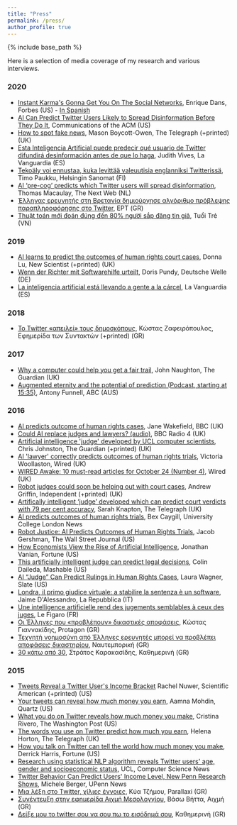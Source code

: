 ```yaml
---
title: "Press"
permalink: /press/
author_profile: true
---
```


{% include base_path %}

Here is a selection of media coverage of my research and various interviews.

### 2020

* [Instant Karma's Gonna Get You On The Social Networks](https://www.forbes.com/sites/enriquedans/2020/12/15/instant-karmas-gonna-get-you-on-the-socialnetworks/), Enrique Dans, Forbes (US) - [In Spanish](https://www.enriquedans.com/2020/12/aplicando-metricas-de-reputacion-a-los-usuarios.html)
* [AI Can Predict Twitter Users Likely to Spread Disinformation Before They Do It](https://cacm.acm.org/news/249371-ai-can-predict-twitter-users-likely-to-spread-disinformation-before-they-do-it/), Communications of the ACM (US)
* [How to spot fake news](https://www.telegraph.co.uk/news/2020/12/14/spot-fake-news-trust-tweets-users-talkabout-birthdays-not-religion/), Mason Boycott-Owen, The Telegraph (+printed) (UK)
* [Esta Inteligencia Artificial puede predecir qué usuario de Twitter difundirá desinformación antes de que lo haga](https://www.lavanguardia.com/tecnologia/20201215/6122272/inteligencia-artificial-predecir-que-usuario-twitter-difundira-desinformacion-haga.html), Judith Vives, La Vanguardia (ES)
* [Tekoäly voi ennustaa, kuka levittää valeuutisia englanniksi Twitterissä](https://www.hs.fi/tiede/art-2000007687729.html), Timo Paukku, Helsingin Sanomat (FI)  
* [AI ‘pre-cog’ predicts which Twitter users will spread disinformation](https://thenextweb.com/neural/2020/12/15/ai-pre-cog-predicts-which-twitter-users-will-spread-disinformation/), Thomas Macaulay, The Next Web (NL)
* [Έλληνας ερευνητής στη Βρετανία δημιούργησε αλγόριθμο πρόβλεψης παραπληροφόρησης στο Twitter](https://www.ert.gr/eidiseis/epistimi/ellinas-ereynitis-sti-vretania-dimioyrgise-algorithmo-provlepsis-parapliroforisis-sto-twitter/), ΕΡΤ (GR)
* [Thuật toán mới đoán đúng đến 80% người sắp đăng tin giả](https://congnghe.tuoitre.vn/cong-nghe-bat-qua-tang-du-dinh-dang-dan-tin-gia-20201216153348522.htm), Tuổi Trẻ (VN)


### 2019

* <a href="https://www.newscientist.com/article/2212953-ai-learns-to-predict-the-outcomes-of-human-rights-court-cases/">AI learns to predict the outcomes of human rights court cases</a>, Donna Lu, New Scientist (+printed) (UK)
* <a href="https://www.dw.com/de/wenn-der-richter-mit-softwarehilfe-urteilt/a-47174579">Wenn der Richter mit Softwarehilfe urteilt</a>, Doris Pundy, Deutsche Welle (DE)
* <a href="https://www.lavanguardia.com/tecnologia/20190123/454261161630/algoritmos-juicios.html">La inteligencia artificial est&aacute; llevando a gente a la c&aacute;rcel</a>, La Vanguardia (ES)


### 2018

* <a href="http://www.efsyn.gr/arthro/twitter-apeilei-toys-dimoskopoys">&Tau;&omicron; Twitter &laquo;&alpha;&pi;&epsilon;&iota;&lambda;&epsilon;ί&raquo; &tau;&omicron;&upsilon;&sigmaf; &delta;&eta;&mu;&omicron;&sigma;&kappa;ό&pi;&omicron;&upsilon;&sigmaf;</a>, &Kappa;ώ&sigma;&tau;&alpha;&sigmaf; &Zeta;&alpha;&phi;&epsilon;&iota;&rho;ό&pi;&omicron;&upsilon;&lambda;&omicron;&sigmaf;, &Epsilon;&phi;&eta;&mu;&epsilon;&rho;ί&delta;&alpha; &tau;&omega;&nu; &Sigma;&upsilon;&nu;&tau;&alpha;&kappa;&tau;ώ&nu; (+printed) (GR)


### 2017


* <a href="https://www.theguardian.com/technology/commentisfree/2017/aug/13/why-a-computer-could-help-you-get-a-fair-trial">Why a computer could help you get a fair trail</a>, John Naughton, The Guardian (UK)
* <a href="http://www.abc.net.au/radionational/programs/futuretense/prediction/8319630">Augmented eternity and the potential of prediction (Podcast, starting at 15:35)</a>, Antony Funnell, ABC (AUS)


### 2016

* <a href="http://www.bbc.co.uk/news/technology-37727387">AI predicts outcome of human rights cases</a>, Jane Wakefield, BBC (UK)
* <a href="http://www.bbc.co.uk/news/av/technology-37749697/could-ai-replace-judges-and-lawyers">Could AI replace judges and lawyers? (audio)</a>, BBC Radio 4 (UK)
* <a href="https://www.theguardian.com/technology/2016/oct/24/artificial-intelligence-judge-university-college-london-computer-scientists">Artificial intelligence &#39;judge&#39; developed by UCL computer scientists</a>, Chris Johnston, The Guardian (+printed) (UK)
* <a href="http://www.wired.co.uk/article/ai-human-rights-court-cases">AI &#39;lawyer&#39; correctly predicts outcomes of human rights trials</a>, Victoria Woollaston, Wired (UK)
* <a href="http://www.wired.co.uk/article/wired-awake-241016">WIRED Awake: 10 must-read articles for October 24 (Number 4)</a>, Wired (UK)
* <a href="http://www.independent.co.uk/life-style/gadgets-and-tech/news/ai-judge-robot-european-court-of-human-rights-law-verdicts-artificial-intelligence-a7377351.html">Robot judges could soon be helping out with court cases</a>, Andrew Griffin, Independent (+printed) (UK)
* <a href="http://www.telegraph.co.uk/science/2016/10/23/artifically-intelligent-judge-developed-which-can-predict-court/">Artifically intelligent &lsquo;judge&rsquo; developed which can predict court verdicts with 79 per cent accuracy</a>, Sarah Knapton, The Telegraph (UK)
* <a href="">AI predicts outcomes of human rights trials</a>, Bex Caygill, University College London News&nbsp;
* <a href="https://blogs.wsj.com/law/2016/10/24/robot-justice-ai-predicts-outcomes-of-human-rights-trials/">Robot Justice: AI Predicts Outcomes of Human Rights Trials</a>, Jacob Gershman, The Wall Street Journal (US)
* <a href="http://fortune.com/2016/10/28/economists-artificial-intelligence/">How Economists View the Rise of Artificial Intelligence</a>, Jonathan Vanian, Fortune (US)
* <a href="https://mashable.com/2016/10/24/artificial-intelligence-judge-europe/?geo=US&amp;utm_cid=mash-prod-nav-geo#SIDRVu_lz5q8">This artificially intelligent judge can predict legal decisions</a>, Colin Daileda, Mashable (US)
* <a href="http://www.slate.com/blogs/future_tense/2016/10/24/new_artificial_intelligence_can_predict_human_rights_cases_rulings.html">AI &ldquo;Judge&rdquo; Can Predict Rulings in Human Rights Cases</a>, Laura Wagner, Slate (US)
* <a href="http://www.repubblica.it/tecnologia/2016/10/24/news/londra_nasce_il_primo_giudice_virtuale-150468998/">Londra, il primo giudice virtuale: a stabilire la sentenza &egrave; un software</a>, Jaime D&#39;Alessandro, La Repubblica (IT)
* <a href="http://www.lefigaro.fr/flash-actu/2016/10/27/97001-20161027FILWWW00051-justice-une-intelligence-artificielle-rend-des-jugements-semblables-a-ceux-des-juges.php">Une intelligence artificielle rend des jugements semblables &agrave; ceux des juges</a>, Le Figaro (FR)
* <a href="http://www.protagon.gr/themata/44341259570-44341259570" target="_blank">&Omicron;&iota; Έ&lambda;&lambda;&eta;&nu;&epsilon;&sigmaf; &pi;&omicron;&upsilon; &laquo;&pi;&rho;&omicron;&beta;&lambda;έ&pi;&omicron;&upsilon;&nu;&raquo; &delta;&iota;&kappa;&alpha;&sigma;&tau;&iota;&kappa;έ&sigmaf; &alpha;&pi;&omicron;&phi;ά&sigma;&epsilon;&iota;&sigmaf;</a>, &Kappa;ώ&sigma;&tau;&alpha;&sigmaf; &Gamma;&iota;&alpha;&nu;&nu;&alpha;&kappa;ί&delta;&eta;&sigmaf;, Protagon (GR)
* <a href="http://www.naftemporiki.gr/story/1163231/texniti-noimosuni-apo-ellines-ereunites-mporei-na-problepei-apofaseis-dikastiriou" target="_blank">&Tau;&epsilon;&chi;&nu;&eta;&tau;ή &nu;&omicron;&eta;&mu;&omicron;&sigma;ύ&nu;&eta; &alpha;&pi;ό Έ&lambda;&lambda;&eta;&nu;&epsilon;&sigmaf; &epsilon;&rho;&epsilon;&upsilon;&nu;&eta;&tau;έ&sigmaf; &mu;&pi;&omicron;&rho;&epsilon;ί &nu;&alpha; &pi;&rho;&omicron;&beta;&lambda;έ&pi;&epsilon;&iota; &alpha;&pi;&omicron;&phi;ά&sigma;&epsilon;&iota;&sigmaf; &delta;&iota;&kappa;&alpha;&sigma;&tau;&eta;&rho;ί&omicron;&upsilon;</a>, &Nu;&alpha;&upsilon;&tau;&epsilon;&mu;&pi;&omicron;&rho;&iota;&kappa;ή (GR)
* <a href="http://www.kathimerini.gr/855450/gallery/epikairothta/ellada/30-katw-apo-30" target="_blank">30 &kappa;ά&tau;&omega; &alpha;&pi;ό 30</a>, &Sigma;&tau;&rho;ά&tau;&omicron;&sigmaf; &Kappa;&alpha;&rho;&alpha;&kappa;&alpha;&sigma;ί&delta;&eta;&sigmaf;, &Kappa;&alpha;&theta;&eta;&mu;&epsilon;&rho;&iota;&nu;ή (GR)

### 2015

* <a href="https://www.scientificamerican.com/article/tweets-reveal-a-twitter-user-s-income-bracket/">Tweets Reveal a Twitter User&#39;s Income Bracket</a> Rachel Nuwer, Scientific American (+printed) (US)
* <a href="http://qz.com/517022/your-tweets-can-reveal-how-much-money-you-earn/">Your tweets can reveal how much money you earn</a>, Aamna Mohdin, Quartz (US)
* <a href="http://www.washingtonpost.com/news/wonkblog/wp/2015/10/23/what-you-do-on-twitter-reveals-how-much-money-you-make/">What you do on Twitter reveals how much money you make</a>, Cristina Rivero, The Washington Post (US)
* <a href="http://www.telegraph.co.uk/technology/twitter/11913821/The-words-you-use-on-Twitter-predict-how-much-you-earn.html">The words you use on Twitter predict how much you earn</a>, Helena Horton, The Telegraph (UK)
* <a href="http://fortune.com/2015/09/30/twitter-language-income/">How you talk on Twitter can tell the world how much money you make</a>, Derrick Harris, Fortune (US)
* <a href="http://www.cs.ucl.ac.uk/computer_science_news/article/research-using-statistical-nlp-algorithm-reveals-twitter-users-age-gender-socioeconomic-status/">Research using statistical NLP algorithm reveals Twitter users&#39; age, gender and socioeconomic status</a>, UCL, Computer Science News
* <a href="http://www.upenn.edu/pennnews/twitter-behavior-can-predict-users-income-level">Twitter Behavior Can Predict Users&#39; Income Level, New Penn Research Shows</a>, Michele Berger, UPenn News
* <a href="http://parallaximag.gr/life/technologia/mia-lexi-sto-twitter-chilies-ennies/">&Mu;&iota;&alpha; &lambda;έ&xi;&eta; &sigma;&tau;&omicron; &Tau;witter, &chi;ί&lambda;&iota;&epsilon;&sigmaf; έ&nu;&nu;&omicron;&iota;&epsilon;&sigmaf;</a>, &Kappa;ύ&alpha; &Tau;&zeta;ή&mu;&omicron;&upsilon;, Parallaxi (GR)
* <a href="http://www.aixmi-news.gr/index.php?option=com_k2&amp;view=item&amp;id=40356:%CE%BD%CE%AF%CE%BA%CE%BF%CF%82-%CE%B1%CE%BB%CE%B5%CF%84%CF%81%CE%AC%CF%82-%CE%BD%CE%B9%CE%BF%CF%87%CF%89%CF%81%CE%AF%CF%84%CE%B7%CF%82-%CE%BF-%CE%BC%CE%B5%CE%B3%CE%AC%CE%BB%CE%BF%CF%82-%CE%B5%CF%81%CE%B5%CF%85%CE%BD%CE%B7%CF%84%CE%AE%CF%82-%CF%84%CE%BF%CF%85-twitter&amp;Itemid=281">&Sigma;&upsilon;&nu;έ&nu;&tau;&epsilon;&upsilon;&xi;&eta; &sigma;&tau;&eta;&nu; &epsilon;&phi;&eta;&mu;&epsilon;&rho;ί&delta;&alpha; &Alpha;&iota;&chi;&mu;ή &Mu;&epsilon;&sigma;&omicron;&lambda;&omicron;&gamma;&gamma;ί&omicron;&upsilon;</a>, &Beta;ά&sigma;&omega; &Beta;ή&tau;&tau;&alpha;, &Alpha;&iota;&chi;&mu;ή (GR)
* <a href="http://www.kathimerini.gr/832877/article/texnologia/diadiktyo/dei3e-moy-to-twitter-soy-na-soy-pw-to-eisodhma-soy">&Delta;&epsilon;ί&xi;&epsilon; &mu;&omicron;&upsilon; &tau;&omicron; twitter &sigma;&omicron;&upsilon; &nu;&alpha; &sigma;&omicron;&upsilon; &pi;&omega; &tau;&omicron; &epsilon;&iota;&sigma;ό&delta;&eta;&mu;ά &sigma;&omicron;&upsilon;</a>, &Kappa;&alpha;&theta;&eta;&mu;&epsilon;&rho;&iota;&nu;ή (GR)



